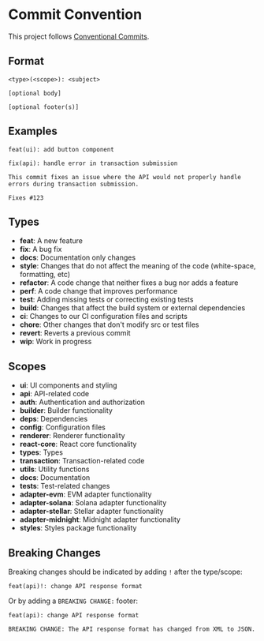 # Commit Convention

This project follows [Conventional Commits](https://www.conventionalcommits.org/en/v1.0.0/).

## Format

```
<type>(<scope>): <subject>

[optional body]

[optional footer(s)]
```

## Examples

```
feat(ui): add button component
```

```
fix(api): handle error in transaction submission

This commit fixes an issue where the API would not properly handle errors during transaction submission.

Fixes #123
```

## Types

- **feat**: A new feature
- **fix**: A bug fix
- **docs**: Documentation only changes
- **style**: Changes that do not affect the meaning of the code (white-space, formatting, etc)
- **refactor**: A code change that neither fixes a bug nor adds a feature
- **perf**: A code change that improves performance
- **test**: Adding missing tests or correcting existing tests
- **build**: Changes that affect the build system or external dependencies
- **ci**: Changes to our CI configuration files and scripts
- **chore**: Other changes that don't modify src or test files
- **revert**: Reverts a previous commit
- **wip**: Work in progress

## Scopes

- **ui**: UI components and styling
- **api**: API-related code
- **auth**: Authentication and authorization
- **builder**: Builder functionality
- **deps**: Dependencies
- **config**: Configuration files
- **renderer**: Renderer functionality
- **react-core**: React core functionality
- **types**: Types
- **transaction**: Transaction-related code
- **utils**: Utility functions
- **docs**: Documentation
- **tests**: Test-related changes
- **adapter-evm**: EVM adapter functionality
- **adapter-solana**: Solana adapter functionality
- **adapter-stellar**: Stellar adapter functionality
- **adapter-midnight**: Midnight adapter functionality
- **styles**: Styles package functionality

## Breaking Changes

Breaking changes should be indicated by adding `!` after the type/scope:

```
feat(api)!: change API response format
```

Or by adding a `BREAKING CHANGE:` footer:

```
feat(api): change API response format

BREAKING CHANGE: The API response format has changed from XML to JSON.
```
